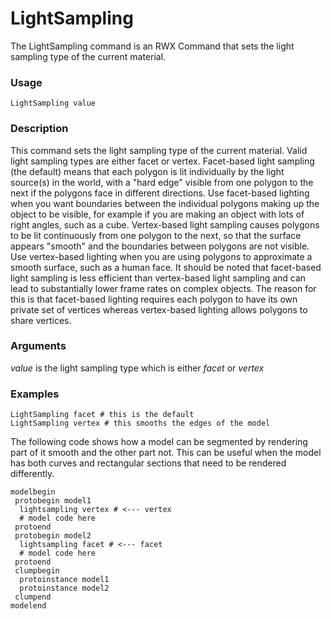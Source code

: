 # LightSampling
The LightSampling command is an RWX Command that sets the light sampling type of the current material.
### Usage
    LightSampling value

### Description
This command sets the light sampling type of the current material. Valid light sampling types are either facet or vertex. 
Facet-based light sampling (the default) means that each polygon is lit individually by the light source(s) in the world, with a "hard edge" visible from one polygon to the next if the polygons face in different directions. Use facet-based lighting when you want boundaries between the individual polygons making up the object to be visible, for example if you are making an object with lots of right angles, such as a cube. 
Vertex-based light sampling causes polygons to be lit continuously from one polygon to the next, so that the surface appears "smooth" and the boundaries between polygons are not visible. Use vertex-based lighting when you are using polygons to approximate a smooth surface, such as a human face. 
It should be noted that facet-based light sampling is less efficient than vertex-based light sampling and can lead to substantially lower frame rates on complex objects. The reason for this is that facet-based lighting requires each polygon to have its own private set of vertices whereas vertex-based lighting allows polygons to share vertices. 

### Arguments
*value* is the light sampling type which is either *facet* or *vertex*

### Examples
    LightSampling facet # this is the default
    LightSampling vertex # this smooths the edges of the model

The following code shows how a model can be segmented by rendering part of it smooth and the other part not. This can be useful when the model has both curves and rectangular sections that need to be rendered differently.

    modelbegin
     protobegin model1
      lightsampling vertex # <--- vertex
      # model code here
     protoend
     protobegin model2
      lightsampling facet # <--- facet
      # model code here
     protoend
     clumpbegin
      protoinstance model1
      protoinstance model2
     clumpend
    modelend
